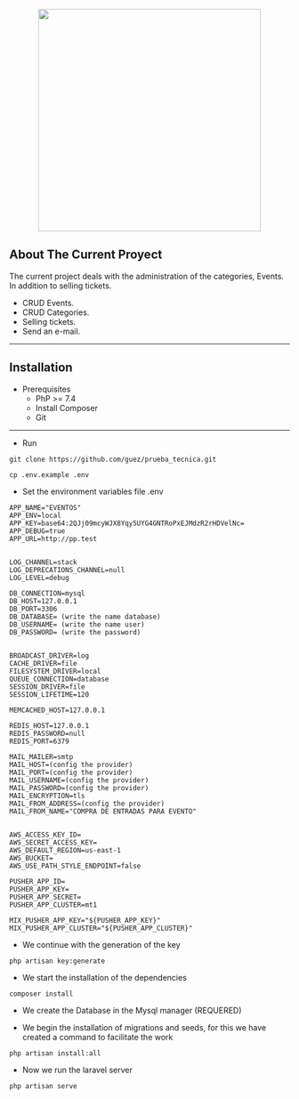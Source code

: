 <p align="center"><a href="https://laravel.com" target="_blank"><img src="https://raw.githubusercontent.com/laravel/art/master/logo-lockup/5%20SVG/2%20CMYK/1%20Full%20Color/laravel-logolockup-cmyk-red.svg" width="400"></a></p>

## About The Current Proyect

The current project deals with the administration of the categories,
Events.
In addition to selling tickets.

- CRUD Events.
- CRUD Categories.
- Selling tickets.
- Send an e-mail.

---
## Installation

- Prerequisites
    - PhP >= 7.4
    - Install Composer
    - Git
---
- Run 

```
git clone https://github.com/guez/prueba_tecnica.git
```
```
cp .env.example .env
```

- Set the environment variables file .env
```
APP_NAME="EVENTOS"
APP_ENV=local
APP_KEY=base64:2QJj09mcyWJX8Yqy5UYG4GNTRoPxEJMdzR2rHDVelNc=
APP_DEBUG=true
APP_URL=http://pp.test


LOG_CHANNEL=stack
LOG_DEPRECATIONS_CHANNEL=null
LOG_LEVEL=debug

DB_CONNECTION=mysql
DB_HOST=127.0.0.1
DB_PORT=3306
DB_DATABASE= (write the name database)
DB_USERNAME= (write the name user)
DB_PASSWORD= (write the password)


BROADCAST_DRIVER=log
CACHE_DRIVER=file
FILESYSTEM_DRIVER=local
QUEUE_CONNECTION=database
SESSION_DRIVER=file
SESSION_LIFETIME=120

MEMCACHED_HOST=127.0.0.1

REDIS_HOST=127.0.0.1
REDIS_PASSWORD=null
REDIS_PORT=6379

MAIL_MAILER=smtp
MAIL_HOST=(config the provider)
MAIL_PORT=(config the provider)
MAIL_USERNAME=(config the provider)
MAIL_PASSWORD=(config the provider)
MAIL_ENCRYPTION=tls
MAIL_FROM_ADDRESS=(config the provider)
MAIL_FROM_NAME="COMPRA DE ENTRADAS PARA EVENTO"


AWS_ACCESS_KEY_ID=
AWS_SECRET_ACCESS_KEY=
AWS_DEFAULT_REGION=us-east-1
AWS_BUCKET=
AWS_USE_PATH_STYLE_ENDPOINT=false

PUSHER_APP_ID=
PUSHER_APP_KEY=
PUSHER_APP_SECRET=
PUSHER_APP_CLUSTER=mt1

MIX_PUSHER_APP_KEY="${PUSHER_APP_KEY}"
MIX_PUSHER_APP_CLUSTER="${PUSHER_APP_CLUSTER}"

```


- We continue with the generation of the key
```
php artisan key:generate
```
- We start the installation of the dependencies
```
composer install
```
- We create the Database in the Mysql manager (REQUERED)

- We begin the installation of migrations and seeds, for this we have created a command to facilitate the work
```
php artisan install:all
```

- Now we run the laravel server
```
php artisan serve
```



